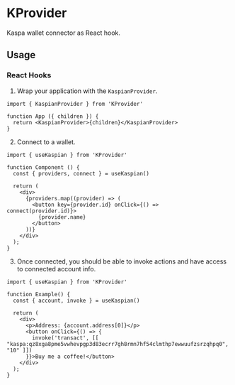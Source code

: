 # KProvider
Kaspa wallet connector as React hook.

## Usage

### React Hooks

1. Wrap your application with the `KaspianProvider`.

```tsx
import { KaspianProvider } from 'KProvider'

function App ({ children }) {
  return <KaspianProvider>{children}</KaspianProvider>
}
```

2. Connect to a wallet.

```tsx
import { useKaspian } from 'KProvider'

function Component () {
  const { providers, connect } = useKaspian()

  return (
    <div>
      {providers.map((provider) => (
        <button key={provider.id} onClick={() => connect(provider.id)}>
          {provider.name}
        </button>
      ))}
    </div>
  );
}
```

3. Once connected, you should be able to invoke actions and have access to connected account info.

```tsx
import { useKaspian } from 'KProvider'

function Example() {
  const { account, invoke } = useKaspian()

  return (
    <div>
      <p>Address: {account.address[0]}</p>
      <button onClick={() => {
        invoke('transact', [[ "kaspa:qz8xga8pme5vwhevpgp3d83ecrr7gh8rmn7hf54clmthp7ewwuufzsrzqhpq0", "10" ]])
      }}>Buy me a coffee!</button>
    </div>
  );
}
```